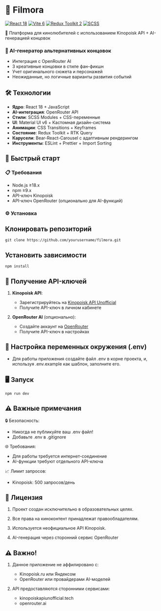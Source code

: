 # 🎥 Filmora

[![React 18](https://img.shields.io/badge/React-18.3-61DAFB?logo=react)](https://react.dev/)
[![Vite 6](https://img.shields.io/badge/Vite-6.1-646CFF?logo=vite)](https://vitejs.dev/)
[![Redux Toolkit 2](https://img.shields.io/badge/Redux_Toolkit-2.5-764ABC?logo=redux)](https://redux-toolkit.js.org/)
[![SCSS](https://img.shields.io/badge/SASS-1.84-CC6699?logo=sass)](https://sass-lang.com/)

🌌 Платформа для кинолюбителей с использованием Kinopoisk API + AI-генерацией концовок

### 🧠 AI-генератор альтернативных концовок
- Интеграция с OpenRouter AI
- 3 креативные концовки в стиле фан-фикшн
- Учет оригинального сюжета и персонажей
- Неожиданные, но логичные варианты развития событий

## 🛠 Технологии

- **Ядро**: React 18 + JavaScript
- **AI-интеграция**: OpenRouter API
- **Стили**: SCSS Modules + CSS-переменные
- **UI**: Material UI v6 + Кастомная дизайн-система
- **Анимации**: CSS Transitions + Keyframes
- **Состояние**: Redux Toolkit + RTK Query
- **Карусели**: Bear-React-Carousel с адаптивным рендерингом
- **Инструменты**: ESLint + Prettier + Import Sorting

## 🚀 Быстрый старт

### 📋 Требования

- Node.js ≥18.x
- npm ≥9.x
- API-ключ Kinopoisk
- API-ключ OpenRouter (опционально для AI-функций)

### ⚙️ Установка

## Клонировать репозиторий

```
git clone https://github.com/yourusername/filmora.git
```

## Установить зависимости

```
npm install
```

## 🔑 Получение API-ключей

1. **Kinopoisk API**:
   - Зарегистрируйтесь на [Kinopoisk API Unofficial](https://kinopoiskapiunofficial.tech)
   - Получите API-ключ в личном кабинете

2. **OpenRouter AI** (опционально):
   - Создайте аккаунт на [OpenRouter](https://openrouter.ai)
   - Получите API-ключ в настройках
  
## 🔐 Настройка переменных окружения (.env)
- Для работы приложения создайте файл .env в корне проекта, и, используя .env.example как шаблон, заполните его.

## 🖥 Запуск
```
npm run dev
```

## ⚠️ Важные примечания

🔒 Безопасность:
   - Никогда не публикуйте ваш .env файл!
   - Добавьте .env в .gitignore

🌐 Требования:
   - Для работы требуется интернет-соединение
   - AI-функции требуют отдельного API-ключа

📈 Лимит запросов:
   - Kinopoisk: 500 запросов/день

## 📜 Лицензия

1. Проект создан исключительно в образовательных целях.

2. Все права на киноконтент принадлежат правообладателям.

3. Используется неофициальное API Kinopoisk.

4. AI-генерация через сторонний сервис OpenRouter

## ⚠️ Важно!

1. Данное приложение не аффилировано с:
   - Kinopoisk.ru или Яндексом
   - OpenRouter или провайдерами AI-моделей

2. API предоставляются сторонними сервисами:
   - kinopoiskapiunofficial.tech
   - openrouter.ai
